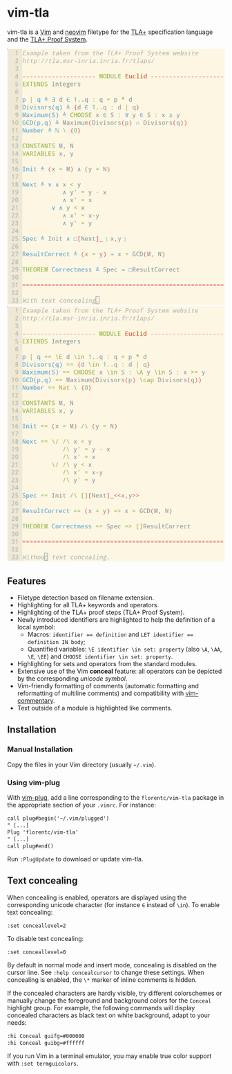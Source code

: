 # vim-tla

vim-tla is a [Vim](http://www.vim.org) and [neovim](https://neovim.io/) filetype for the [TLA+](http://research.microsoft.com/en-us/um/people/lamport/tla/tla.html) specification language and the [TLA+ Proof System](http://tla.msr-inria.inria.fr/tlaps/content/Home.html).

![With text concealing](screenshot-conceal.png) ![Without text concealing](screenshot-noconceal.png)

## Features

* Filetype detection based on filename extension.
* Highlighting for all TLA+ keywords and operators.
* Highlighting of the TLA+ proof steps (TLA+ Proof System).
* Newly introduced identifiers are highlighted to help the definition of a local
  symbol:
    * Macros: `identifier == definition` and `LET identifier == definition IN
      body`;
    * Quantified variables: `\E identifier \in set: property` (also `\A`, `\AA`, `\E`,
      `\EE`) and `CHOOSE identifier \in set: property`.
* Highlighting for sets and operators from the standard modules.
* Extensive use of the Vim **conceal** feature: all operators can be depicted by the corresponding *unicode symbol*.
* Vim-friendly formatting of comments (automatic formatting and reformatting of multiline comments) and compatibility with [vim-commentary](https://github.com/tpope/vim-commentary).
* Text outside of a module is highlighted like comments.
    
## Installation

### Manual Installation

Copy the files in your Vim directory (usually `~/.vim`).

### Using vim-plug

With [vim-plug](https://github.com/junegunn/vim-plug), add a line corresponding to the `florentc/vim-tla` package in the appropriate section of your `.vimrc`. For instance:

    call plug#begin('~/.vim/plugged')
    " [...]
    Plug 'florentc/vim-tla'
    " [...]
    call plug#end()

Run `:PlugUpdate` to download or update vim-tla.

## Text concealing

When concealing is enabled, operators are displayed using the corresponding unicode character (for instance `∈` instead of `\in`). To enable text concealing:

    :set conceallevel=2

To disable text concealing:

    :set conceallevel=0

By default in normal mode and insert mode, concealing is disabled on the cursor line. See `:help concealcursor` to change these settings. When concealing is enabled, the `\*` marker of inline comments is hidden.

If the concealed characters are hardly visible, try different colorschemes or manually change the foreground and background colors for the `Conceal` highlight group. For example, the following commands will display concealed characters as black text on white background, adapt to your needs:

    :hi Conceal guifg=#000000
    :hi Conceal guibg=#ffffff

If you run Vim in a terminal emulator, you may enable true color support with `:set termguicolors`.
